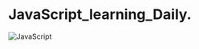 # JavaScript_learning_Daily.
![JavaScript](https://user-images.githubusercontent.com/71172547/133285179-1507dcd6-19b0-4f1f-867a-0c0229422618.jpg)


